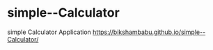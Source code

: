 # simple--Calculator
simple Calculator Application https://bikshambabu.github.io/simple--Calculator/
